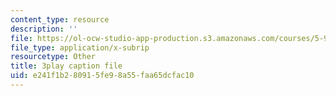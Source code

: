 ```yaml
---
content_type: resource
description: ''
file: https://ol-ocw-studio-app-production.s3.amazonaws.com/courses/5-95j-teaching-college-level-science-and-engineering-fall-2015/e241f1b280915fe98a55faa65dcfac10_aGuZTE8-lOQ.vtt
file_type: application/x-subrip
resourcetype: Other
title: 3play caption file
uid: e241f1b2-8091-5fe9-8a55-faa65dcfac10
---
```

